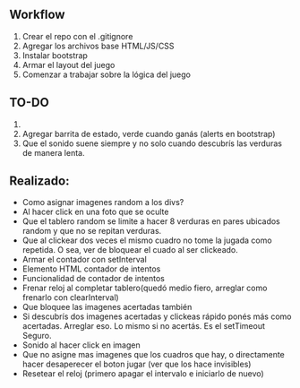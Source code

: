## Workflow

1. Crear el repo con el .gitignore
2. Agregar los archivos base HTML/JS/CSS
3. Instalar bootstrap
4. Armar el layout del juego
5. Comenzar a trabajar sobre la lógica del juego


## TO-DO

1. 
2. Agregar barrita de estado, verde cuando ganás (alerts en bootstrap)
3. Que el sonido suene siempre y no solo cuando descubrís las verduras de manera lenta. 



## Realizado:

- Como asignar imagenes random a los divs?
- Al hacer click en una foto que se oculte
- Que el tablero random se limite a hacer 8 verduras en pares ubicados random y que no se repitan verduras.
- Que al clickear dos veces el mismo cuadro no tome la jugada como repetida. O sea, ver de bloquear el cuado al ser clickeado.
- Armar el contador con setInterval
- Elemento HTML contador de intentos
- Funcionalidad de contador de intentos
- Frenar reloj al completar tablero(quedó medio fiero, arreglar como frenarlo con clearInterval)
- Que bloquee las imagenes acertadas también
- Si descubrís dos imagenes acertadas y clickeas rápido ponés más como acertadas. Arreglar eso. Lo mismo si no acertás. Es el setTimeout Seguro.
- Sonido al hacer click en imagen
- Que no asigne mas imagenes que los cuadros que hay, o directamente hacer desaperecer el boton jugar (ver que los hace invisibles)
- Resetear el reloj (primero apagar el intervalo e iniciarlo de nuevo)
